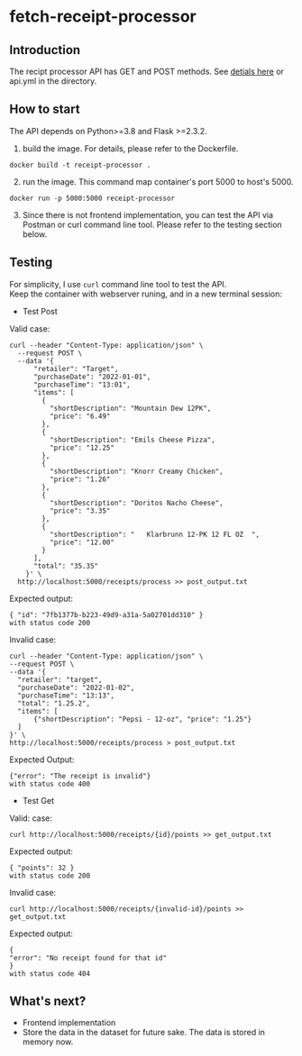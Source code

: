 # fetch-receipt-processor
## Introduction
The recipt processor API has GET and POST methods. See [detials here](https://github.com/fetch-rewards/receipt-processor-challenge) or api.yml in the directory.

## How to start
The API depends on Python>=3.8 and Flask >=2.3.2.  
1. build the image. For details, please refer to the Dockerfile. 
```
docker build -t receipt-processor .
```
2. run the image. This command map container's port 5000 to host's 5000. 
```
docker run -p 5000:5000 receipt-processor
```
3. Since there is not frontend implementation, you can test the API via Postman or curl command line tool. Please refer to the testing section below.

## Testing  
For simplicity, I use ```curl``` command line tool to test the API.   
Keep the container with webserver runing, and in a new terminal session: 
- Test Post  

Valid case:  
```  
curl --header "Content-Type: application/json" \
  --request POST \
  --data '{
      "retailer": "Target",
      "purchaseDate": "2022-01-01",
      "purchaseTime": "13:01",
      "items": [
        {
          "shortDescription": "Mountain Dew 12PK",
          "price": "6.49"
        },
        {
          "shortDescription": "Emils Cheese Pizza",
          "price": "12.25"
        },
        {
          "shortDescription": "Knorr Creamy Chicken",
          "price": "1.26"
        },
        {
          "shortDescription": "Doritos Nacho Cheese",
          "price": "3.35"
        },
        {
          "shortDescription": "   Klarbrunn 12-PK 12 FL OZ  ",
          "price": "12.00"
        }
      ],
      "total": "35.35"
    }' \
  http://localhost:5000/receipts/process >> post_output.txt
  ```
  Expected output:
  ```
  { "id": "7fb1377b-b223-49d9-a31a-5a02701dd310" }
  with status code 200
  ```
  Invalid case:  
  ```
curl --header "Content-Type: application/json" \
  --request POST \
  --data '{
    "retailer": "target",
    "purchaseDate": "2022-01-02",
    "purchaseTime": "13:13",
    "total": "1.25.2",
    "items": [
        {"shortDescription": "Pepsi - 12-oz", "price": "1.25"}
    ]
}' \
  http://localhost:5000/receipts/process > post_output.txt
  ```
Expected Output:  
```
{"error": "The receipt is invalid"}
with status code 400
```

  - Test Get  

  Valid: case:
  ```
  curl http://localhost:5000/receipts/{id}/points >> get_output.txt

  ```
  Expected output:  
  ```
  { "points": 32 }
  with status code 200
  ```  
  Invalid case:
  ```
curl http://localhost:5000/receipts/{invalid-id}/points >> get_output.txt
   ```
   Expected output:
   ```
   {
  "error": "No receipt found for that id"
   }
   with status code 404
   ```

## What's next?
- Frontend implementation
- Store the data in the dataset for future sake. The data is stored in memory now. 